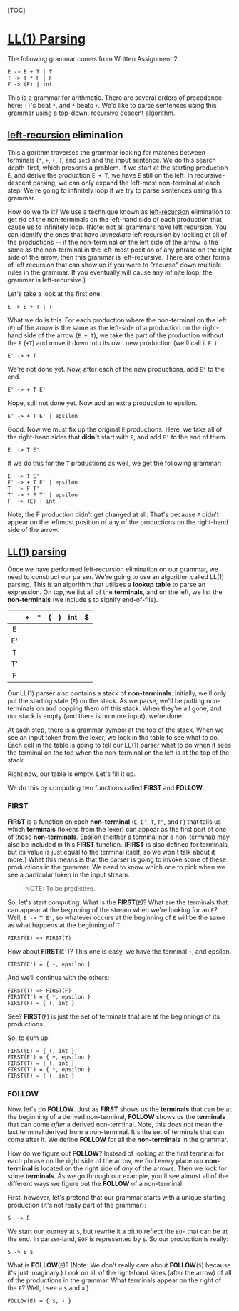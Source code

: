 [TOC]



# [LL(1) Parsing](https://andrewbegel.com/cs164/ll1.html)

The following grammar comes from Written Assignment 2.

```
E -> E + T | T
T -> T * F | F
F -> (E) | int
```

This is a grammar for arithmetic. There are several orders of precedence here: `()`'s beat `*`, and `*` beats `+`. We'd like to parse sentences using this grammar using a top-down, recursive descent algorithm.

## [left-recursion](https://en.wikipedia.org/wiki/Left_recursion) elimination

This algorithm traverses the grammar looking for matches between terminals (`*`, `+`, `(`, `)`, and `int`) and the input sentence. We do this search depth-first, which presents a problem. If we start at the starting production `E`, and derive the production `E + T`, we have `E` still on the left. In recursive-descent parsing, we can only expand the left-most non-terminal at each step! We're going to infinitely loop if we try to parse sentences using this grammar.

How do we fix it? We use a technique known as [left-recursion](https://en.wikipedia.org/wiki/Left_recursion) elimination to get rid of the non-terminals on the left-hand side of each production that cause us to infinitely loop. (Note: not all grammars have left recursion. You can identify the ones that have *immediate* left recursion by looking at all of the productions -- if the non-terminal on the left side of the arrow is the same as the non-terminal in the left-most position of any phrase on the right side of the arrow, then this grammar is left-recursive. There are other forms of left recursion that can show up if you were to "recurse" down multiple rules in the grammar. If you eventually will cause any infinite loop, the grammar is left-recursive.)

Let's take a look at the first one:

```
E -> E + T | T
```

What we do is this. For each production where the non-terminal on the left (`E`) of the arrow is the same as the left-side of a production on the right-hand side of the arrow (`E + T`), we take the part of the production without the `E` (`+T`) and move it down into its own new production (we'll call it `E'`).

```
E' -> + T
```

We're not done yet. Now, after each of the new productions, add `E'` to the end.

```
E' -> + T E'
```

Nope, still not done yet. Now add an extra production to epsilon.

```
E' -> + T E' | epsilon
```

Good. Now we must fix up the original `E` productions. Here, we take all of the right-hand sides that **didn't** start with `E`, and add `E'` to the end of them.

```
E  -> T E'
```

If we do this for the `T` productions as well, we get the following grammar:

```
E  -> T E'
E' -> + T E' | epsilon
T  -> F T'
T' -> * F T' | epsilon
F  -> (E) | int
```

Note, the F production didn't get changed at all. That's because `F` didn't appear on the leftmost position of any of the productions on the right-hand side of the arrow.

## [LL(1) parsing](https://en.wikipedia.org/wiki/LL_parser)

Once we have performed left-recursion elimination on our grammar, we need to construct our parser. We're going to use an algorithm called LL(1) parsing. This is an algorithm that utilizes a **lookup table** to parse an expression. On top, we list all of the **terminals**, and on the left, we list the **non-terminals** (we include `$` to signify end-of-file).

|      |  +   |  *   |  (   |  )   | int  |  $   |
| :--: | :--: | :--: | :--: | :--: | :--: | :--: |
|  E   |      |      |      |      |      |      |
|  E'  |      |      |      |      |      |      |
|  T   |      |      |      |      |      |      |
|  T'  |      |      |      |      |      |      |
|  F   |      |      |      |      |      |      |

Our LL(1) parser also contains a stack of **non-terminals**. Initially, we'll only put the starting state (`E`) on the stack. As we parse, we'll be putting non-terminals on and popping them off this stack. When they're all gone, and our stack is empty (and there is no more input), we're done.

At each step, there is a grammar symbol at the top of the stack. When we see an input token from the lexer, we look in the table to see what to do. Each cell in the table is going to tell our LL(1) parser what to do when it sees the terminal on the top when the non-terminal on the left is at the top of the stack.

Right now, our table is empty. Let's fill it up.

We do this by computing two functions called **FIRST** and **FOLLOW**.

### FIRST

**FIRST** is a function on each **non-terminal** (`E`, `E'`, `T`, `T'`, and `F`) that tells us which **terminals** (tokens from the lexer) can appear as the first part of one of these **non-terminals**. Epsilon (neither a terminal nor a non-terminal) may also be included in this **FIRST** function. (**FIRST** is also defined for terminals, but its value is just equal to the terminal itself, so we won't talk about it more.) What this means is that the parser is going to invoke some of these productions in the grammar. We need to know which one to pick when we see a particular token in the input stream.

> NOTE: To be predictive.

So, let's start computing. What is the **FIRST**(`E`)? What are the terminals that can appear at the beginning of the stream when we're looking for an `E`? Well, `E -> T E'`, so whatever occurs at the beginning of `E` will be the same as what happens at the beginning of `T`.

```
FIRST(E) => FIRST(T)
```

How about **FIRST**(`E'`)? This one is easy, we have the terminal `+`, and epsilon.

```
FIRST(E') = { +, epsilon }
```

And we'll continue with the others:

```
FIRST(T) => FIRST(F)
FIRST(T') = { *, epsilon }
FIRST(F) = { (, int }
```

See? **FIRST**(`F`) is just the set of terminals that are at the beginnings of its productions.

So, to sum up:

```
FIRST(E) = { (, int }
FIRST(E') = { +, epsilon }
FIRST(T) = { (, int }
FIRST(T') = { *, epsilon }
FIRST(F) = { (, int }
```

### FOLLOW

Now, let's do **FOLLOW**. Just as **FIRST** shows us the **terminals** that can be at the beginning of a derived non-terminal, **FOLLOW** shows us the **terminals** that can come *after* a derived non-terminal. Note, this does *not* mean the last terminal derived from a non-terminal. It's the set of terminals that can come after it. We define **FOLLOW** for all the **non-terminals** in the grammar.

How do we figure out **FOLLOW**? Instead of looking at the first terminal for each phrase on the right side of the arrow, we find every place our **non-terminal** is located on the right side of *any* of the arrows. Then we look for some **terminals**. As we go through our example, you'll see almost all of the different ways we figure out the **FOLLOW** of a non-terminal.

First, however, let's pretend that our grammar starts with a unique starting production (it's not really part of the grammar):

```
S  -> E
```

We start our journey at `S`, but rewrite it a bit to reflect the `EOF` that can be at the end. In parser-land, `EOF` is represented by `$`. So our production is really:

```
S -> E $
```

What is **FOLLOW**(`E`)? (Note: We don't really care about **FOLLOW**(`S`) because it's just imaginary.) Look on all of the right-hand sides (after the arrow) of all of the productions in the grammar. What terminals appear on the right of the `E`? Well, I see a `$` and `a` ).

```
FOLLOW(E) = { $, ) }
```

